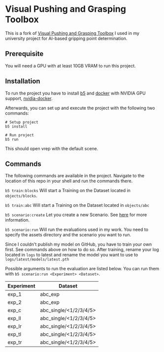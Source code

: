 # Visual Pushing and Grasping Toolbox
This is a fork of [Visual Pushing and Grasping Toolbox](https://github.com/andyzeng/visual-pushing-grasping)
I used in my university project for AI-based gripping point determination.

## Prerequisite
You will need a GPU with at least 10GB VRAM to run this project.

## Installation

To run the project you have to install [b5](https://github.com/team23/b5)
and [docker](https://docs.docker.com/engine/install/) with NVIDIA GPU support,
[nvidia-docker](https://docs.nvidia.com/datacenter/cloud-native/container-toolkit/install-guide.html#docker).

Afterwards, you can set up and execute the project with the following two commands:

```shell
# Setup project
b5 install

# Run project
b5 run
```

This should open vrep with the default scene.

## Commands
The following commands are available in the project. Navigate to the location of this repo in your shell and run the commands there.

`b5 train:blocks`
Will start a Training on the Dataset located in `objects/blocks`.

`b5 train:abc`
Will start a Training on the Dataset located in `objects/abc`

`b5 scenario:create`
Let you create a new Scenario. See [here](https://github.com/andyzeng/visual-pushing-grasping#evaluation) for more information.

`b5 scenario:run`
Will run the evaluations used in my work. You need to specify the assets directory and the scenario you want to run.

Since I couldn't publish my model on GitHub, you have to train your own first. See commands above on how to do so.
After training, rename your log located in `logs` to latest and rename the model you want to use to `logs/latest/models/latest.pth`

Possible arguments to run the evaluation are listed below.
You can run them with `b5 scenario:run <Experiment> <Dataset>`.

| Experiment | Dataset                |
|------------|------------------------|
| exp_1      | abc_exp                |
| exp_2      | abc_exp                |
| exp_c      | abc_single/<1/2/3/4/5> |
| exp_ll     | abc_single/<1/2/3/4/5> |
| exp_lr     | abc_single/<1/2/3/4/5> |
| exp_tl     | abc_single/<1/2/3/4/5> |
| exp_tr     | abc_single/<1/2/3/4/5> |